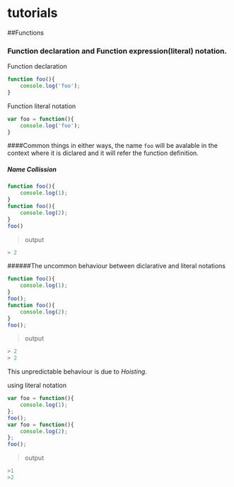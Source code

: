 # tutorials

##Functions
### Function declaration and Function expression(literal) notation.

Function declaration
```javascript
function foo(){
	console.log('foo');
}
```
Function literal notation
```javascript
var foo = function(){
	console.log('foo');
}
```
####Common things
in either ways, 
the name `foo` will be avalable in the context where it is diclared and it will refer the function definition.

##### Name Collission
```javascript
function foo(){
	console.log(1);
}
function foo(){
	console.log(2);
}
foo()
```
> output
```javascript
> 2
```

######The uncommon behaviour between diclarative and literal notations
```javascript
function foo(){
	console.log(1);
}
foo();
function foo(){
	console.log(2);
}
foo();
```
>output
```javascript
> 2
> 2
```
This unpredictable behaviour is due to *Hoisting*.

using literal notation
```javascript
var foo = function(){
	console.log(1);
};
foo();
var foo = function(){
	console.log(2);
};
foo();
```
>output
```javascript
>1
>2
```


